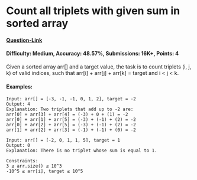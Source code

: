 # Count all triplets with given sum in sorted array
#### [Question-Link](https://www.geeksforgeeks.org/problems/count-all-triplets-with-given-sum-in-sorted-array/1)
#### Difficulty: Medium, Accuracy: 48.57%, Submissions: 16K+, Points: 4

Given a sorted array arr[] and a target value, the task is to count triplets (i, j, k) of valid indices, such that arr[i] + arr[j] + arr[k] = target and i < j < k.

#### Examples:
```
Input: arr[] = [-3, -1, -1, 0, 1, 2], target = -2
Output: 4
Explanation: Two triplets that add up to -2 are:
arr[0] + arr[3] + arr[4] = (-3) + 0 + (1) = -2
arr[0] + arr[1] + arr[5] = (-3) + (-1) + (2) = -2
arr[0] + arr[2] + arr[5] = (-3) + (-1) + (2) = -2
arr[1] + arr[2] + arr[3] = (-1) + (-1) + (0) = -2
```
```
Input: arr[] = [-2, 0, 1, 1, 5], target = 1
Output: 0
Explanation: There is no triplet whose sum is equal to 1. 
```
```
Constraints:
3 ≤ arr.size() ≤ 10^3
-10^5 ≤ arr[i], target ≤ 10^5
```
